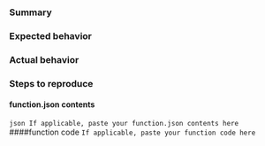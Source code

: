 ### Summary
### Expected behavior
### Actual behavior
### Steps to reproduce
#### function.json contents
`json
If applicable, paste your function.json contents here
`
####function code
`
If applicable, paste your function code here
`
